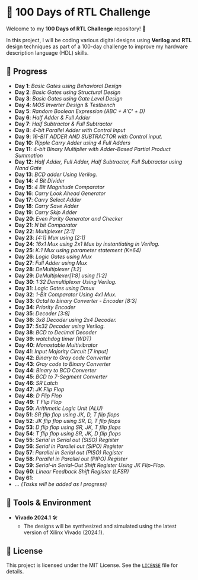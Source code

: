 # 🚀 100 Days of RTL Challenge

Welcome to my **100 Days of RTL Challenge** repository! 🎉

In this project, I will be coding various digital designs using **Verilog** and **RTL** design techniques as part of a 100-day challenge to improve my hardware description language (HDL) skills.

## 📅 Progress

- **Day 1**: *Basic Gates using Behavioral Design*
- **Day 2**: *Basic Gates using Structural Design*
- **Day 3**: *Basic Gates using Gate Level Design*
- **Day 4**: *MOS Inverter Design & Testbench*  
- **Day 5**: *Random Boolean Expression (ABC + A'C' + D)* 
- **Day 6**: *Half Adder & Full Adder*  
- **Day 7**: *Half Subtractor & Full Subtractor*
- **Day 8**: *4-bit Parallel Adder with Control Input*
- **Day 9**: *16-BIT ADDER AND SUBTRACTOR with Control input.*
- **Day 10**: *Ripple Carry Adder using 4 Full Adders*
- **Day 11**: *4-bit Binary Multiplier with Adder-Based Partial Product Summation*
- **Day 12**: *Half Adder, Full Adder, Half Subtractor, Full Subtractor using Nand Gate*
- **Day 13**: *BCD adder Using Verilog.*
- **Day 14**: *4 Bit Divider*
- **Day 15**: *4 Bit Magnitude Comparator*
- **Day 16**: *Carry Look Ahead Generator*
- **Day 17**: *Carry Select Adder*
- **Day 18**: *Carry Save Adder*
- **Day 19**: *Carry Skip Adder*
- **Day 20**: *Even Parity Generator and Checker*
- **Day 21**: *N bit Comparator*
- **Day 22**: *Multiplexer [2:1]*
- **Day 23**: *[4:1] Mux using [2:1]*
- **Day 24**: *16x1 Mux using 2x1 Mux by instantiating in Verilog.*
- **Day 25**: *K:1 Mux using parameter statement (K=64)*
- **Day 26**: *Logic Gates using Mux*
- **Day 27**: *Full Adder using Mux*
- **Day 28**: *DeMultiplexer [1:2]*
- **Day 29**: *DeMultiplexer[1:8] using [1:2]*
- **Day 30**: *1:32 Demultiplexer Using Verilog.*
- **Day 31**: *Logic Gates using Dmux*
- **Day 32**: *1-Bit Comparator Using 4x1 Mux.*
- **Day 33**: *Octal to binary Converter - Encoder [8:3]*
- **Day 34**: *Priority Encoder*
- **Day 35**: *Decoder [3:8]*
- **Day 36**: *3x8 Decoder using 2x4 Decoder.*
- **Day 37**: *5x32 Decoder using Verilog.*
- **Day 38**: *BCD to Decimal Decoder*
- **Day 39**: *watchdog timer (WDT)*
- **Day 40**: *Monostable Multivibrator*
- **Day 41**: *Input Majority Circuit [7 input]*
- **Day 42**: *Binary to Gray code Converter*
- **Day 43**: *Gray code to Binary Converter*
- **Day 44**: *Binary to BCD Converter*
- **Day 45**: *BCD to 7-Segment Converter*
- **Day 46**: *SR Latch*
- **Day 47**: *JK Flip Flop*
- **Day 48**: *D Flip Flop*
- **Day 49**: *T Flip Flop*
- **Day 50**: *Arithmetic Logic Unit (ALU)*
- **Day 51**: *SR flip flop using JK, D, T flip flops*
- **Day 52**: *JK flip flop using SR, D, T flip flops*
- **Day 53**: *D flip flop using SR, JK, T flip flops*
- **Day 54**: *T flip flop using SR, JK, D flip flops*
- **Day 55**: *Serial in Serial out (SISO) Register*
- **Day 56**: *Serial in Parallel out (SIPO) Register*
- **Day 57**: *Parallel in Serial out (PISO) Register*
- **Day 58**: *Parallel in Parallel out (PIPO) Register*
- **Day 59**: *Serial-in Serial-Out Shift Register Using JK Flip-Flop.*
- **Day 60**: *Linear Feedback Shift Register (LFSR)*
- **Day 61**:
- *... (Tasks will be added as I progress)*

## 🔧 Tools & Environment

- **Vivado 2024.1** 🛠️
  - The designs will be synthesized and simulated using the latest version of Xilinx Vivado (2024.1).

## 📜 License

This project is licensed under the MIT License. See the [`LICENSE`](https://github.com/ItzzInfinity/100-days-of-RTL/tree/main?tab=MIT-1-ov-file) file for details.

